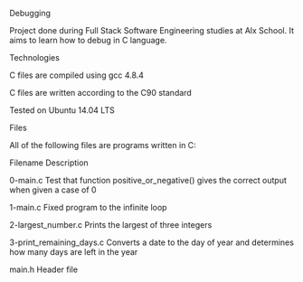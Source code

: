 Debugging

Project done during Full Stack Software Engineering studies at Alx School. It aims to learn how to debug in C language.



Technologies

C files are compiled using gcc 4.8.4

C files are written according to the C90 standard

Tested on Ubuntu 14.04 LTS

Files

All of the following files are programs written in C:



Filename	Description

0-main.c	Test that function positive_or_negative() gives the correct output when given a case of 0

1-main.c	Fixed program to the infinite loop

2-largest_number.c	Prints the largest of three integers

3-print_remaining_days.c	Converts a date to the day of year and determines how many days are left in the year

main.h	Header file
